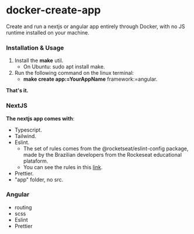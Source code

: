 # docker-create-app

Create and run a nextjs or angular app entirely through Docker, with no JS runtime installed on your machine.

### Installation & Usage

1. Install the **make** util.
   - On Ubuntu: sudo apt install make.
2. Run the following command on the linux terminal:
   - **make create app:=YourAppName** framework:=angular.

**That's it.**

### NextJS

**The nextjs app comes with**:
* Typescript.
* Tailwind.
* Eslint.
  - The set of rules comes from the @rocketseat/eslint-config package, made by the Brazilian developers from the Rockeseat educational plataform.
  - You can see the rules in this [link](https://github.com/Rocketseat/eslint-config-rocketseat/blob/main/next.js).
* Prettier.
* "app" folder, no src.

### Angular

* routing
* scss
* Eslint
* Prettier
